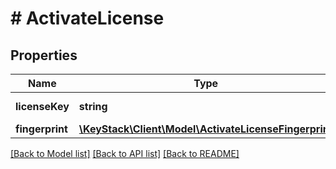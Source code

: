 # # ActivateLicense

## Properties

Name | Type | Description | Notes
------------ | ------------- | ------------- | -------------
**licenseKey** | **string** | License key to activate |
**fingerprint** | [**\KeyStack\Client\Model\ActivateLicenseFingerprint**](ActivateLicenseFingerprint.md) |  |

[[Back to Model list]](../../README.md#models) [[Back to API list]](../../README.md#endpoints) [[Back to README]](../../README.md)
